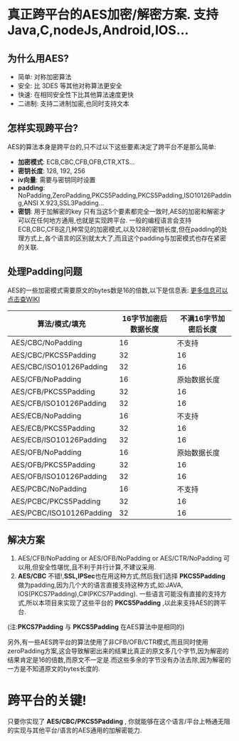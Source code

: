 # 真正跨平台的AES加密/解密方案. 支持 Java,C,nodeJs,Android,IOS...

## 为什么用AES?
* 简单: 对称加密算法
* 安全: 比 3DES 等其他对称算法更安全
* 快速: 在相同安全性下比其他算法速度更快
* 二进制: 支持二进制加密,也同时支持文本

## 怎样实现跨平台?
AES的算法本身是跨平台的,只不过以下这些要素决定了跨平台不是那么简单:
* **加密模式**: ECB,CBC,CFB,OFB,CTR,XTS...
* **密钥长度**: 128, 192, 256
* **iv向量**: 需要与密钥同时设置
* **padding**: NoPadding,ZeroPadding,PKCS5Padding,PKCS5Padding,ISO10126Padding,ANSI X.923,SSL3Padding...
* **密钥**: 用于加解密的key
只有当这5个要素都完全一致时,AES的加密和解密才可以在任何地方通用,也就是实现跨平台.
一般的编程语言会支持ECB,CBC,CFB这几种常见的加密模式,以及128的密钥长度,但在padding的处理方式上,各个语言的区别就太大了,而且这个padding与加密模式也存在紧密的关联.

## 处理Padding问题
AES的一些加密模式需要原文的bytes数是16的倍数,以下是信息表:
[更多信息可以点击查WIKI](https://en.wikipedia.org/wiki/Block_cipher_mode_of_operation#Electronic_codebook_.28ECB.29)

算法/模式/填充            |16字节加密后数据长度|不满16字节加密后长度
-------------------------|---------------|-------------------
AES/CBC/NoPadding        |     16        |   不支持
AES/CBC/PKCS5Padding     |     32        |   16
AES/CBC/ISO10126Padding  |     32        |   16
AES/CFB/NoPadding        |     16        |   原始数据长度
AES/CFB/PKCS5Padding     |     32        |   16
AES/CFB/ISO10126Padding  |     32        |   16
AES/ECB/NoPadding        |     16        |   不支持
AES/ECB/PKCS5Padding     |     32        |   16
AES/ECB/ISO10126Padding  |     32        |   16
AES/OFB/NoPadding        |     16        |   原始数据长度
AES/OFB/PKCS5Padding     |     32        |   16
AES/OFB/ISO10126Padding  |     32        |   16
AES/PCBC/NoPadding       |     16        |   不支持
AES/PCBC/PKCS5Padding    |     32        |   16
AES/PCBC/ISO10126Padding |     32        |   16

## 解决方案
1. AES/CFB/NoPadding or AES/OFB/NoPadding or AES/CTR/NoPadding
  可以用,但安全性堪忧,且不利于并行计算,不建议采用.
2. **AES/CBC**
  不错!,**SSL,IPSec**也在用这种方式,然后我们选择 **PKCS5Padding** 做为padding,因为几个大的语言直接支持这种方式,如:JAVA, IOS(PKCS7Padding),C#(PKCS7Padding).
  一些语言可能没有直接的支持方式,所以本项目来实现了这些平台的 **PKCS5Padding** ,以此来支持AES的跨平台.

  (注:**PKCS7Padding** 与 **PKCS5Padding** 在AES算法中是相同的)

另外,有一些AES跨平台的算法使用了非CFB/OFB/CTR模式,而且同时使用zeroPadding方案,这会导致解密出来的结果比真正的原文多几个字节,因为解密的结果肯定是16的倍数,而原文不一定是.而这些多余的字节没有办法去除,因为解密的一方是不知道原文的bytes长度的.

# 跨平台的关键!
只要你实现了 **AES/CBC/PKCS5Padding** , 你就能够在这个语言/平台上畅通无阻的实现与其他平台/语言的AES通用的加解密能力.



